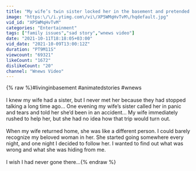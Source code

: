 ```yaml
---
title: "My wife’s twin sister locked her in the basement and pretended she was her"
image: "https:\/\/i.ytimg.com\/vi\/XP5WMqHvTvM\/hqdefault.jpg"
vid_id: "XP5WMqHvTvM"
categories: "Entertainment"
tags: ["family issues","sad story","wnews video"]
date: "2021-10-11T18:18:05+03:00"
vid_date: "2021-10-09T13:00:12Z"
duration: "PT9M11S"
viewcount: "69321"
likeCount: "1672"
dislikeCount: "20"
channel: "Wnews Video"
---
```

{% raw %}#livinginbasement #animatedstories #wnews<br /><br />I knew my wife had a sister, but I never met her because they had stopped talking a long time ago… One evening my wife’s sister called her in panic and tears and told her she’d been in an accident… My wife immediately rushed to help her, but she had no idea how that trip would turn out.<br /><br />When my wife returned home, she was like a different person. I could barely recognize my beloved woman in her. She started going somewhere every night, and one night I decided to follow her. I wanted to find out what was wrong and what she was hiding from me.<br /><br />I wish I had never gone there…{% endraw %}
